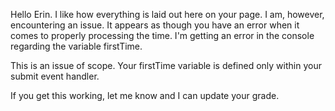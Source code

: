 Hello Erin. I like how everything is laid out here on your page. I am, however, encountering an issue. It appears as though you have an error when it comes to properly processing the time. I'm getting an error in the console regarding the variable firstTime. 

This is an issue of scope. Your firstTime variable is defined only within your submit event handler. 

If you get this working, let me know and I can update your grade.